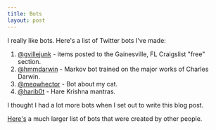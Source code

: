 ```yaml
---
title: Bots
layout: post
---
```


I really like bots. Here's a list of Twitter bots I've made:


1. [@gvillejunk](https://twitter.com/gvillejunk) - items posted to the
  Gainesville, FL Craigslist "free" section.
2. [@hmmdarwin](https://twitter.com/hmmdarwin) - Markov bot trained on the major
  works of Charles Darwin.
3. [@meowhector](https://twitter.com/meowhector) - Bot about my cat.
4. [@harib0t](https://twitter.com/harib0t) - Hare Krishna mantras.

I thought I had a lot more bots when I set out to write this blog post.

[Here's](https://twitter.com/heyaudy/lists/bots) a much larger list of bots
that were created by other people.
